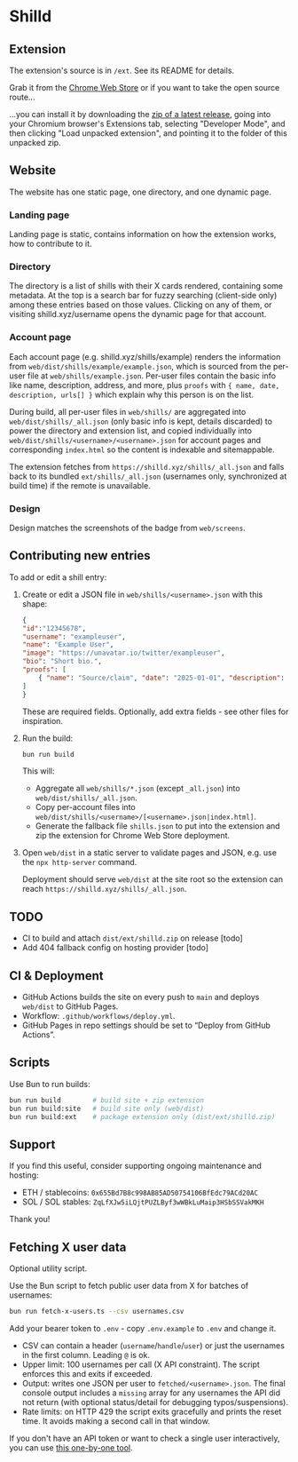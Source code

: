 # Shilld

## Extension

The extension's source is in `/ext`. See its README for details.

Grab it from the
[Chrome Web Store](https://chromewebstore.google.com/detail/shilld-paid-shill-badges/abbgddgchkmhkclmfaghppfpkanmpppm?authuser=3&hl=en)
or if you want to take the open source route...

...you can install it by downloading the
[zip of a latest release](https://github.com/Swader/shilld/releases/), going
into your Chromium browser's Extensions tab, selecting "Developer Mode", and
then clicking "Load unpacked extension", and pointing it to the folder of this
unpacked zip.

## Website

The website has one static page, one directory, and one dynamic page.

### Landing page

Landing page is static, contains information on how the extension works, how to contribute to it.

### Directory

The directory is a list of shills with their X cards rendered, containing some
metadata. At the top is a search bar for fuzzy searching (client-side only)
among these entries based on those values. Clicking on any of them, or visiting
shilld.xyz/username opens the dynamic page for that account.

### Account page

Each account page (e.g. shilld.xyz/shills/example) renders the information from
`web/dist/shills/example/example.json`, which is sourced from the per-user file at
`web/shills/example.json`. Per-user files contain the basic info like name,
description, address, and more, plus `proofs` with
`{ name, date, description, urls[] }` which explain why this person is on the
list.

During build, all per-user files in `web/shills/` are aggregated into
`web/dist/shills/_all.json` (only basic info is kept, details discarded) to
power the directory and extension list, and copied individually into
`web/dist/shills/<username>/<username>.json` for account pages and corresponding
`index.html` so the content is indexable and sitemappable.

The extension fetches from `https://shilld.xyz/shills/_all.json` and falls back
to its bundled `ext/shills/_all.json` (usernames only, synchronized at build time)
if the remote is unavailable.

### Design

Design matches the screenshots of the badge from `web/screens`.

## Contributing new entries

To add or edit a shill entry:

1. Create or edit a JSON file in `web/shills/<username>.json` with this shape:

    ```json
    {
    "id":"12345678",
    "username": "exampleuser",
    "name": "Example User",
    "image": "https://unavatar.io/twitter/exampleuser",
    "bio": "Short bio.",
    "proofs": [
        { "name": "Source/claim", "date": "2025-01-01", "description": "Context.", "urls": ["https://..."] }
    ]
    }
    ```

    These are required fields. Optionally, add extra fields - see other files for inspiration.

2. Run the build:

    ```bash
    bun run build
    ```

    This will:

    - Aggregate all `web/shills/*.json` (except `_all.json`) into
    `web/dist/shills/_all.json`.
    - Copy per-account files into `web/dist/shills/<username>/[<username>.json|index.html]`.
    - Generate the fallback file `shills.json` to put into the extension and zip
      the extension for Chrome Web Store deployment.

3. Open `web/dist` in a static server to validate pages and JSON, e.g. use the
   `npx http-server` command.

    Deployment should serve `web/dist` at the site root so the extension can reach `https://shilld.xyz/shills/_all.json`.

## TODO

- CI to build and attach `dist/ext/shilld.zip` on release [todo]
- Add 404 fallback config on hosting provider [todo]

## CI & Deployment

- GitHub Actions builds the site on every push to `main` and deploys `web/dist` to GitHub Pages.
- Workflow: `.github/workflows/deploy.yml`.
- GitHub Pages in repo settings should be set to “Deploy from GitHub Actions”.

## Scripts

Use Bun to run builds:

```bash
bun run build        # build site + zip extension
bun run build:site   # build site only (web/dist)
bun run build:ext    # package extension only (dist/ext/shilld.zip)
```

## Support

If you find this useful, consider supporting ongoing maintenance and hosting:

- ETH / stablecoins: `0x655Bd7B8c998AB85AD50754106BfEdc79ACd20AC`
- SOL / SOL stables: `ZqLfXJw5iLQjtPUZLByf3wWBkLuMaip3HSbSSVakMKH`

Thank you!

## Fetching X user data

Optional utility script.

Use the Bun script to fetch public user data from X for batches of usernames:

```bash
bun run fetch-x-users.ts --csv usernames.csv
```

Add your bearer token to `.env` - copy `.env.example` to `.env` and change it.

- CSV can contain a header (`username`/`handle`/`user`) or just the usernames in
  the first column. Leading `@` is ok.
- Upper limit: 100 usernames per call (X API constraint). The script enforces
  this and exits if exceeded.
- Output: writes one JSON per user to `fetched/<username>.json`. The final
  console output includes a `missing` array for any usernames the API did not
  return (with optional status/detail for debugging typos/suspensions).
- Rate limits: on HTTP 429 the script exits gracefully and prints the reset
  time. It avoids making a second call in that window.

If you don't have an API token or want to check a single user interactively, you
can use [this one-by-one tool](https://get-id-x.foundtt.com/en/).

